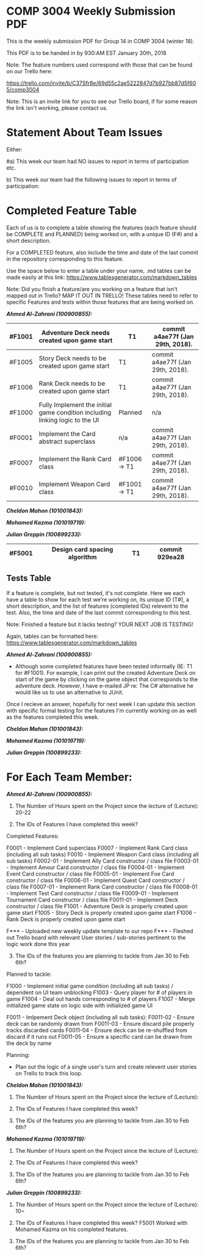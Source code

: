 # COMP 3004 Weekly Submission PDF

This is the weekly submission PDF for Group 14 in COMP 3004 (winter 18).

This PDF is to be handed in by 930:AM EST January 30th, 2018

Note: The feature numbers used correspond with those that can be found on our Trello here:

https://trello.com/invite/b/C37Sfr8e/69d55c2ae5222847d7b927bb87d5f605/comp3004

Note: This is an invite link for you to see our Trello board, if for some reason the link isn't working, please contact us.

# Statement About Team Issues

Either:

#a) This week our team had NO issues to report in terms of participation etc.

b) This week our team had the following issues to report in terms of participation:

# Completed Feature Table

Each of us is to complete a table showing the features (each feature should be COMPLETE and PLANNED) being worked on, with a unique ID (F#) and a short description.

For a COMPLETED feature, also include the time and date of the last commit in the repository corresponding to this feature.

Use the space below to enter a table under your name, .md tables can be made easily at this link: https://www.tablesgenerator.com/markdown_tables

Note: Did you finish a feature/are you working on a feature that isn't mapped out in Trello? MAP IT OUT IN TRELLO! These tables need to refer to specific Features and tests within those features that are being worked on.

***Ahmed Al-Zahrani (100900855):***

| #F1001 | Adventure Deck needs created upon game start                                 | T1           | commit a4ae77f (Jan 29th, 2018). |
|--------|------------------------------------------------------------------------------|--------------|----------------------------------|
| #F1005 | Story Deck needs to be created upon game start                               | T1           | commit a4ae77f (Jan 29th, 2018). |
| #F1006 | Rank Deck needs to be created upon game start                                | T1           | commit a4ae77f (Jan 29th, 2018). |
| #F1000 | Fully Implement the initial game condition including linking logic to the UI | Planned      | n/a                              |
| #F0001 | Implement the Card abstract superclass                                       | n/a          | commit a4ae77f (Jan 29th, 2018). |
| #F0007 | Implement the Rank Card class                                                | #F1006 -> T1 | commit a4ae77f (Jan 29th, 2018). |
| #F0010 | Implement Weapon Card class                                                  | #F1001 -> T1 | commit a4ae77f (Jan 29th, 2018). |

***Cheldon Mahon (101001843):***

***Mohamed Kazma (101019719):***

***Julian Greppin (100899233):***

| #F5001 | Design card spacing algorithm                                  | T1           | commit 929ea28 |
|--------|------------------------------------------------------------------------------|--------------|----------------------------------|

## Tests Table

If a feature is complete, but not tested, it's not complete. Here we each have a table to show for each test we're working on, its unique ID (T#), a short description, and the list of features (completed IDs) relevent to the test. Also, the time and date of the last commit corresponding to this test.

Note: Finished a feature but it lacks testing? YOUR NEXT JOB IS TESTING!

Again, tables can be formatted here: https://www.tablesgenerator.com/markdown_tables

***Ahmed Al-Zahrani (100900855):***

- Although some completed features have been tested informally (IE: T1 for #F1001). For example, I can print out the created Adventure Deck on start of the game by clicking on the game object that corresponds to the adventure deck. However, I have e-mailed JP re: The C# alternative he would like us to use an alternative to JUnit.

Once I recieve an answer, hopefully for next week I can update this section with specific formal testing for the features I'm currently working on as well as the features completed this week.

***Cheldon Mahon (101001843):***

***Mohamed Kazma (101019719):***

***Julian Greppin (100899233):***

# For Each Team Member:

***Ahmed Al-Zahrani (100900855):***

1. The Number of Hours spent on the Project since the lecture of (Lecture): 20-22

2. The IDs of Features I have completed this week?

Completed Features:

F0001 - Implement Card superclass
F0007 - Implement Rank Card class (including all sub tasks)
F0010 - Implement Weapon Card class (including all sub tasks)
F0002-01 - Implement Ally Card constructor / class file
F0003-01 - Implement Amour Card constructor / class file
F0004-01 - Implement Event Card constructor / class file
F0005-01 - Implement Foe Card constructor / class file
F0006-01 - Implement Quest Card constructor / class file
F0007-01 - Implement Rank Card constructor / class file
F0008-01 - Implement Test Card constructor / class file
F0009-01 - Implement Tournament Card constructor / class file
F0011-01 - Implement Deck constructor / class file
F1001 - Adventure Deck is properly created upon game start
F1005 - Story Deck is properly created upon game start
F1006 - Rank Deck is properly created upon game start

F*** - Uploaded new weekly update template to our repo
F*** - Fleshed out Trello board with relevant User stories / sub-stories pertinent to the logic work done this year


3. The IDs of the features you are planning to tackle from Jan 30 to Feb 6th?

Planned to tackle:

F1000 - Implement initial game condition (including all sub tasks) / dependent on UI team unblocking
          F1003 - Query player for # of players in game
          F1004 - Deal out hands corresponding to # of players
          F1007 - Merge initialized game state on logic side with initialized game UI

F0011 - Imlpement Deck object (including all sub tasks):
          F0011-02 - Ensure deck can be randomly drawn from
          F0011-03 - Ensure discard pile properly tracks discarded cards
          F0011-04 - Ensure deck can be re-shuffled from discard if it runs out
          F0011-05 - Ensure a specific card can be drawn from the deck by name

Planning:
  - Plan out the logic of a single user's turn and create relevent user stories on Trello to track this loop.

***Cheldon Mahon (101001843):***

1. The Number of Hours spent on the Project since the lecture of (Lecture):

2. The IDs of Features I have completed this week?

3. The IDs of the features you are planning to tackle from Jan 30 to Feb 6th?

***Mohamed Kazma (101019719):***

1. The Number of Hours spent on the Project since the lecture of (Lecture):

2. The IDs of Features I have completed this week?

3. The IDs of the features you are planning to tackle from Jan 30 to Feb 6th?

***Julian Greppin (100899233):***

1. The Number of Hours spent on the Project since the lecture of (Lecture): 10~

2. The IDs of Features I have completed this week?
F5001
Worked with Mohamed Kazma on his completed features.

3. The IDs of the features you are planning to tackle from Jan 30 to Feb 6th?
